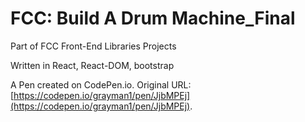 # FCC: Build A Drum Machine_Final

Part of FCC Front-End Libraries Projects

Written in React, React-DOM, bootstrap

A Pen created on CodePen.io. Original URL: [https://codepen.io/grayman1/pen/JjbMPEj](https://codepen.io/grayman1/pen/JjbMPEj).


